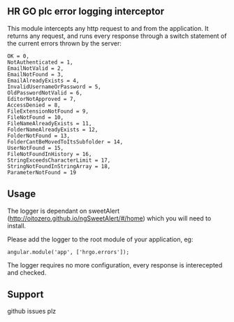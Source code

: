 ## HR GO plc error logging interceptor

This module intercepts any http request to and from the application. It returns any request, and runs every response through a switch statement of the current errors thrown by the server:

	OK = 0,
	NotAuthenticated = 1,
	EmailNotValid = 2,
	EmailNotFound = 3,
	EmailAlreadyExists = 4,
	InvalidUsernameOrPassword = 5,
	OldPasswordNotValid = 6,
	EditorNotApproved = 7,
	AccessDenied = 8,
	FileExtensionNotFound = 9,
	FileNotFound = 10,
	FileNameAlreadyExists = 11,
	FolderNameAlreadyExists = 12,
	FolderNotFound = 13,
	FolderCantBeMovedToItsSubfolder = 14,
	UserNotFound = 15,
	FileNotFoundInHistory = 16,
	StringExceedsCharacterLimit = 17,
	StringNotFoundInStringArray = 18,
	ParameterNotFound = 19
	
## Usage

The logger is dependant on sweetAlert (http://oitozero.github.io/ngSweetAlert/#/home) which you will need to install.

Please add the logger to the root module of your application, eg:

    angular.module('app', ['hrgo.errors']);
    
The logger requires no more configuration, every response is interecepted and checked.

## Support

github issues plz